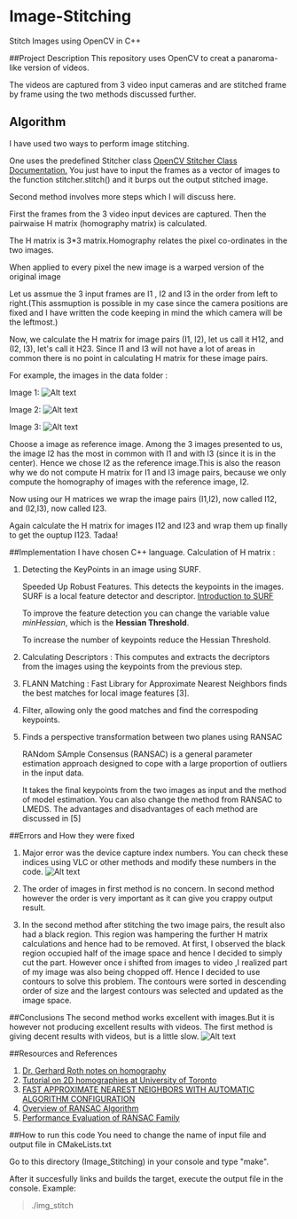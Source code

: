 # Image-Stitching
Stitch Images using OpenCV in C++

##Project Description
This repository uses OpenCV to creat a panaroma-like version of videos.

The videos are captured from 3 video input cameras and are stitched frame by frame using the two methods discussed further.

## Algorithm
I have used two ways to perform image stitching. 

One uses the predefined Stitcher class <a href = "http://docs.opencv.org/2.4/modules/stitching/doc/stitching.html">OpenCV Stitcher Class Documentation.</a>
You just have to input the frames as a vector of images to the function stitcher.stitch() and it burps out the output stitched image.

Second method involves more steps which I will discuss here.

   First the frames from the 3 video input devices are captured. Then the pairwaise H matrix (homography matrix) is calculated. 

   The H matrix is 3*3 matrix.Homography relates the pixel co-ordinates in the two images.

   When applied to every pixel the new image is a warped version of the original image


   Let us assmue the 3 input frames are I1 , I2 and I3 in the order from left to right.(This assmuption is possible in my case since the camera positions are fixed and I have written the code keeping in mind the which camera will be the leftmost.)

   Now, we calculate the H matrix for image pairs (I1, I2), let us call it H12, and (I2, I3), let's call it H23. Since I1 and I3 will not have a lot of areas in common there is no point in calculating H matrix for these image pairs.

   For example, the images in the data folder :
   
   Image 1: 
   ![Alt text](https://github.com/Manasi94/Image-Stitching/blob/master/data/S1.jpg "Image1")

   Image 2: 
   ![Alt text](https://github.com/Manasi94/Image-Stitching/blob/master/data/S2.jpg "Image2")

   Image 3: 
   ![Alt text](https://github.com/Manasi94/Image-Stitching/blob/master/data/S3.jpg "Image3")

   Choose a image as reference image. Among the 3 images presented to us, the image I2 has the most in common with I1 and with I3 (since it is in the center). Hence we chose I2 as the reference image.This is also the reason why we do not compute H matrix for I1 and I3 image pairs, because we only compute the homography of images with the reference image, I2.

   Now using our H matrices we wrap the image pairs (I1,I2), now called I12, and (I2,I3), now called I23.

  Again calculate the H matrix for images I12 and I23 and wrap them up finally to get the ouptup I123. Tadaa!


##Implementation
I have chosen C++ language. 
Calculation of H matrix : 


1. Detecting the KeyPoints in an image using SURF.

    Speeded Up Robust Features.
    This detects the keypoints in the images.
    SURF is a local feature detector and descriptor. <a href = "http://docs.opencv.org/3.0-beta/doc/py_tutorials/py_feature2d/py_surf_intro/py_surf_intro.html"> Introduction to SURF </a>

    To improve the feature detection you can change the variable value *minHessian*, which is the **Hessian Threshold**. 
  
    To increase the number of keypoints reduce the Hessian Threshold.

2. Calculating Descriptors :
   This computes and extracts the decriptors from the images using the keypoints from the previous step.

3. FLANN Matching :
   Fast Library for Approximate Nearest Neighbors  finds the best matches for local image features [3].

4. Filter, allowing only the good matches and find the correspoding keypoints.

5. Finds a perspective transformation between two planes using RANSAC

   RANdom SAmple Consensus (RANSAC) is a general parameter estimation approach designed to cope with a large
   proportion of outliers in the input data. 
   
   It takes the final keypoints from the two images as input and the method of model estimation. You can also change the method from RANSAC to LMEDS. The advantages and disadvantages of each method are discussed in [5]



##Errors and How they were fixed
1. Major error was the device capture index numbers. You can check these indices using VLC or other methods and modify these numbers in the code.
![Alt text](https://github.com/Manasi94/Image-Stitching/blob/master/Result/result234.jpg "Error Result")
2. The order of images in first method is no concern. In second method however the order is very important as it can give you crappy output result.

3. In the second method after stitching the two image pairs, the result also had a black region. This region was hampering the further H matrix calculations and hence had to be removed. At first, I observed the black region occupied half of the image space and hence I decided to simply cut the part. However once i shifted from images to video ,I realized part of my image was also being chopped off. Hence I decided to use contours to solve this problem. The contours were sorted in descending order of size and the largest contours was selected and updated as the image space.

##Conclusions
The second method works excellent with images.But it is however not producing excellent results with videos. The first method is giving decent results with videos, but is a little slow.
![Alt text](https://github.com/Manasi94/Image-Stitching/blob/master/Result/stitching_result.jpg "Result")

##Resources and References
1. <a href="http://people.scs.carleton.ca/~c_shu/Courses/comp4900d/notes/homography.pdf"> Dr. Gerhard Roth notes on homography </a>
2. <a href = "http://www.cs.toronto.edu/~jepson/csc2503/tutorials/homography.pdf"> Tutorial on 2D homographies at University of Toronto </a>
3. <a href = "http://www.cs.ubc.ca/~lowe/papers/09muja.pdf"> FAST APPROXIMATE NEAREST NEIGHBORS WITH AUTOMATIC ALGORITHM CONFIGURATION </a>
4. <a href = "http://www.cse.yorku.ca/~kosta/CompVis_Notes/ransac.pdf"> Overview of RANSAC Algorithm </a>
5. <a href = "http://www.loria.fr/~berger/Enseignement/Master2/Exposes/Choi.pdf"> Performance Evaluation of RANSAC Family </a>

##How to run this code
You need to change the name of input file and output file in CMakeLists.txt

Go to this directory (Image_Stitching) in your console and type "make".

After it succesfully  links and builds the target, execute the output file in the console. Example:

> ./img_stitch
